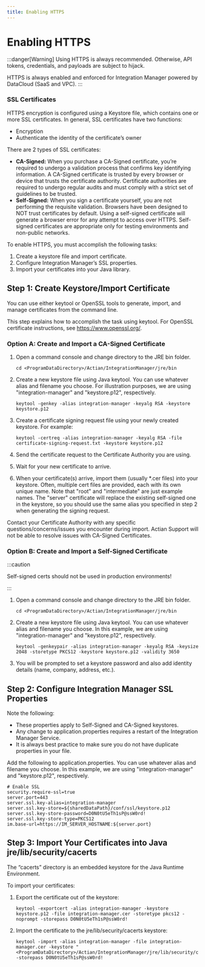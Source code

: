 ```yaml
---
title: Enabling HTTPS
---
```


# Enabling HTTPS
 
:::danger[Warning]
Using HTTPS is always recommended. Otherwise, API tokens, credentials, and payloads are subject to hijack.

HTTPS is always enabled and enforced for Integration Manager powered by DataCloud (SaaS and VPC).
:::

###  SSL Certificates

HTTPS encryption is configured using a Keystore file, which contains one or more SSL certificates. In general, SSL certificates have two functions:

* Encryption
* Authenticate the identity of the certificate’s owner

There are 2 types of SSL certificates:
* **CA-Signed:** When you purchase a CA-Signed certificate, you’re required to undergo a validation process that confirms key identifying information. A CA-Signed certificate is trusted by every browser or device that trusts the certificate authority. Certificate authorities are required to undergo regular audits and must comply with a strict set of guidelines to be trusted. 
* **Self-Signed:** When you sign a certificate yourself, you are not performing the requisite validation. Browsers have been designed to NOT trust certificates by default. Using a self-signed certificate will generate a browser error for any attempt to access over HTTPS. Self-signed certificates are appropriate only for testing environments and non-public networks. 

To enable HTTPS, you must accomplish the following tasks:
1. Create a keystore file and import certificate.
2. Configure Integration Manager’s SSL properties.
3. Import your certificates into your Java library.

## Step 1: Create Keystore/Import Certificate

You can use either keytool or OpenSSL tools to generate, import, and manage certificates from the command line. 

This step explains how to accomplish the task using keytool. For OpenSSL certificate instructions, see https://www.openssl.org/.

### Option A: Create and Import a CA-Signed Certificate

1. Open a command console and change directory to the JRE bin folder.

    ```
    cd <ProgramDataDirectory>/Actian/IntegrationManager/jre/bin
    ```

2. Create a new keystore file using Java keytool. You can use whatever alias and filename you choose. For illustration purposes, we are using "integration-manager" and "keystore.p12", respectively.

    ```
    keytool -genkey -alias integration-manager -keyalg RSA -keystore keystore.p12
    ```

3. Create a certificate signing request file using your newly created keystore. For example:

    ```
    keytool -certreq -alias integration-manager -keyalg RSA -file certificate-signing-request.txt -keystore keystore.p12
    ```

4. Send the certificate request to the Certificate Authority you are using. 

5. Wait for your new certificate to arrive.

6. When your certificate(s) arrive, import them (usually \*.cer files) into your keystore. Often, multiple cert files are provided, each with its own unique name. Note that "root" and "intermediate" are just example names. The "server" certificate will replace the existing self-signed one in the keystore, so you should use the same alias you specified in step 2 when generating the signing request.

Contact your Certificate Authority with any specific questions/concerns/issues you encounter during import. Actian Support will not be able to resolve issues with CA-Signed Certificates.

### Option B: Create and Import a Self-Signed Certificate

:::caution

Self-signed certs should not be used in production environments!

:::

1. Open a command console and change directory to the JRE bin folder.

    ```
    cd <ProgramDataDirectory>/Actian/IntegrationManager/jre/bin
    ```

2. Create a new keystore file using Java keytool. You can use whatever alias and filename you choose. In this example, we are using "integration-manager" and "keystore.p12", respectively.

    ```
    keytool -genkeypair -alias integration-manager -keyalg RSA -keysize 2048 -storetype PKCS12 -keystore keystore.p12 -validity 3650
    ```

3. You will be prompted to set a keystore password and also add identity details (name, company, address, etc.).

## Step 2: Configure Integration Manager SSL Properties

Note the following:

* These properties apply to Self-Signed and CA-Signed keystores.
* Any change to application.properties requires a restart of the Integration Manager Service.
* It is always best practice to make sure you do not have duplicate properties in your file.

Add the following to application.properties. You can use whatever alias and filename you choose. In this example, we are using "integration-manager" and "keystore.p12", respectively.

```
# Enable SSL
security.require-ssl=true
server.port=443
server.ssl.key-alias=integration-manager
server.ssl.key-store=${sharedDataPath}/conf/ssl/keystore.p12
server.ssl.key-store-password=D0N0tU5eTh1sP@ssW0rd!
server.ssl.key-store-type=PKCS12
im.base-url=https://IM_SERVER_HOSTNAME:${server.port}
```


## Step 3: Import Your Certificates into Java jre/lib/security/cacerts

The “cacerts” directory is an embedded keystore for the Java Runtime Environment.

To import your certificates:

1. Export the certificate out of the keystore:

   ```
   keytool -exportcert -alias integration-manager -keystore keystore.p12 -file integration-manager.cer -storetype pkcs12 -noprompt -storepass D0N0tU5eTh1sP@ssW0rd!
   ```

2. Import the certificate to the jre/lib/security/cacerts keystore:

   ```
   keytool -import -alias integration-manager -file integration-manager.cer -keystore "<ProgramDataDirectory>/Actian/IntegrationManager/jre/lib/security/cacerts" -storepass D0N0tU5eTh1sP@ssW0rd!
   ```
